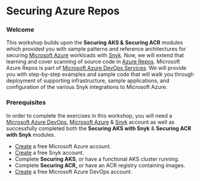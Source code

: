 # Securing Azure Repos

### Welcome

This workshop builds upon the **Securing AKS &** **Securing ACR** modules which provided you with sample patterns and reference architectures for securing [Microsoft Azure](https://azure.microsoft.com/en-us/) workloads with [Snyk](https://snyk.io/). Now, we will extend that learning and cover scanning of source code in [Azure Repos](https://azure.microsoft.com/en-us/services/devops/repos/). Microsoft Azure Repos is part of [Microsoft Azure DevOps Services](https://azure.microsoft.com/en-us/solutions/devops/). We will provide you with step-by-step examples and sample code that will walk you through deployment of supporting infrastructure, sample applications, and configuration of the various Snyk integrations to Microsoft Azure.

### Prerequisites

In order to complete the exercises in this workshop, you will need a [Microsoft Azure DevOps](https://azure.microsoft.com/en-us/services/devops/), [Microsoft Azure](https://azure.microsoft.com/) & [Snyk](https://snyk.io/) account as well as successfully completed both the **Securing AKS with Snyk** & **Securing ACR with Snyk** modules.

* [Create](https://azure.microsoft.com/en-us/free) a free Microsoft Azure account.
* [Create](https://snyk.io/login) a free Snyk account.
* Complete **Securing AKS**, or have a functional AKS cluster running.
* Complete **Securing ACR,** or have an ACR registry containing images.
* [Create](https://azure.microsoft.com/en-us/services/devops/) a free Microsoft Azure DevOps account.

